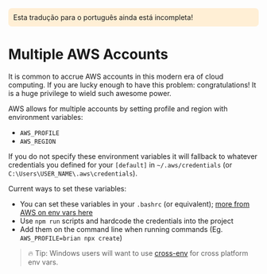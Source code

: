 <div style=background:papayawhip;padding:10px;border-radius:7px;>Esta tradução para o português ainda está incompleta!</div>

# Multiple AWS Accounts

It is common to accrue AWS accounts in this modern era of cloud computing. If you are lucky enough to have this problem: congratulations! It is a huge privilege to wield such awesome power. 

AWS allows for multiple accounts by setting profile and region with environment variables:

- `AWS_PROFILE`
- `AWS_REGION`

If you do not specify these environment variables it will fallback to whatever credentials you defined for your `[default]` in `~/.aws/credentials` (or `C:\Users\USER_NAME\.aws\credentials`).

Current ways to set these variables:

- You can set these variables in your `.bashrc` (or equivalent); [more from AWS on env vars here](https://docs.aws.amazon.com/cli/latest/userguide/cli-environment.html)
- Use `npm run` scripts and hardcode the credentials into the project
- Add them on the command line when running commands (Eg. `AWS_PROFILE=brian npx create`)

> 🔥 Tip: Windows users will want to use [cross-env](https://www.npmjs.com/package/cross-env) for cross platform env vars.
